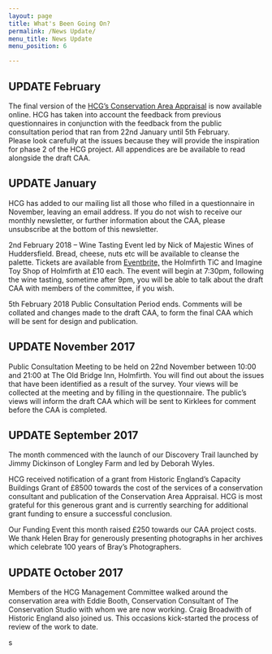 ```yaml
---
layout: page
title: What's Been Going On?
permalink: /News Update/
menu_title: News Update
menu_position: 6

---
```


## UPDATE February
The final version of the [HCG’s Conservation Area Appraisal](/Appraisal/) is now available online.  HCG has taken into account the feedback from previous questionnaires in conjunction with the feedback from the public consultation period that ran from 22nd January until 5th February.  
Please look carefully at the issues because they will provide the inspiration for phase 2 of the HCG project.
All appendices are be available to read alongside the draft CAA.  

## UPDATE January

HCG has added to our mailing list all those who filled in a questionnaire in November, leaving an email address.  If you do not wish to receive our monthly newsletter, or further information about the CAA, please unsubscribe at the bottom of this newsletter.

2nd February 2018 – Wine Tasting Event led by Nick of Majestic Wines of Huddersfield.  Bread, cheese, nuts etc will be available to cleanse the palette.  Tickets are available from [Eventbrite,](https://www.eventbrite.co.uk/e/wine-tasting-evening-tickets-42152640683) the Holmfirth TiC and Imagine Toy Shop of Holmfirth at £10 each.  The event will begin at 7:30pm, following the wine tasting, sometime after 9pm, you will be able to talk about the draft CAA with members of the committee, if you wish.

5th February 2018
Public Consultation Period ends.  Comments will be collated and changes made to the draft CAA, to form the final CAA which will be sent for design and publication.


## UPDATE November 2017

Public Consultation Meeting to be held on 22nd November between 10:00 and 21:00 at The Old Bridge Inn, Holmfirth.  You will find out about the issues that have been identified as a result of the survey.  Your views will be collected at the meeting and by filling in the questionnaire.  The public’s views will inform the  draft CAA which will be sent to Kirklees for comment before the CAA is completed.

## UPDATE September 2017

The month commenced with the launch of our Discovery Trail launched by Jimmy Dickinson of Longley Farm and led by Deborah Wyles.

HCG received notification of a grant from Historic England’s Capacity Buildings Grant of £8500 towards the cost of the services of a conservation consultant and publication of the Conservation Area Appraisal.  HCG is most grateful for this generous grant and is currently searching for additional grant funding to ensure a successful conclusion.

Our Funding Event this month raised £250 towards our CAA project costs.  We thank Helen Bray for generously presenting photographs in her archives which celebrate 100 years of Bray’s Photographers.


## UPDATE October 2017

Members of the HCG Management Committee walked around the conservation area with Eddie Booth, Conservation Consultant of The Conservation Studio with whom we are now working.  Craig Broadwith of Historic England also joined us.  This occasions kick-started the process of review of the work to date.





 












s





